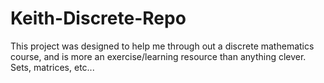 # Keith-Discrete-Repo
This project was designed to help me through out a discrete mathematics course, and is more an exercise/learning resource than anything clever. Sets, matrices, etc...
